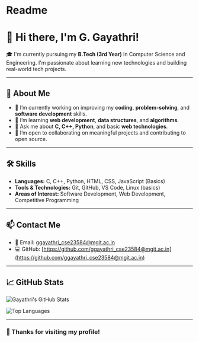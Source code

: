 # Readme
# 👋 Hi there, I'm G. Gayathri!

🎓 I'm currently pursuing my **B.Tech (3rd Year)** in Computer Science and Engineering. I'm passionate about learning new technologies and building real-world tech projects.

---

## 🚀 About Me

- 🔭 I’m currently working on improving my **coding**, **problem-solving**, and **software development** skills.
- 🌱 I’m learning **web development**, **data structures**, and **algorithms**.
- 💬 Ask me about **C, C++, Python**, and basic **web technologies**.
- 🤝 I’m open to collaborating on meaningful projects and contributing to open source.

---

## 🛠️ Skills

- **Languages:** C, C++, Python, HTML, CSS, JavaScript (Basics)
- **Tools & Technologies:** Git, GitHub, VS Code, Linux (basics)
- **Areas of Interest:** Software Development, Web Development, Competitive Programming

---

## 📫 Contact Me

- 📧 Email: [ggayathri_cse23584@mgit.ac.in](mailto:ggayathri_cse23584@mgit.ac.in)  
- 💻 GitHub: [https://github.com/ggayathri_cse23584@mgit.ac.in](https://github.com/ggayathri_cse23584@mgit.ac.in)

---

## 📈 GitHub Stats

![Gayathri's GitHub Stats](https://github-readme-stats.vercel.app/api?username=ggayathri_cse23584@mgit.ac.in&show_icons=true&theme=radical)

![Top Languages](https://github-readme-stats.vercel.app/api/top-langs/?username=ggayathri_cse23584@mgit.ac.in&layout=compact&theme=radical)

---

### 🌟 Thanks for visiting my profile!
